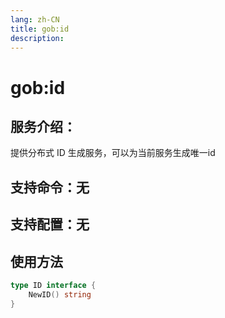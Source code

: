 ```yaml
---
lang: zh-CN
title: gob:id
description:
---
```

# gob:id

## 服务介绍：
提供分布式 ID 生成服务，可以为当前服务生成唯一id
## 支持命令：无
## 支持配置：无

## 使用方法
```go 
type ID interface {
	NewID() string
}
```
